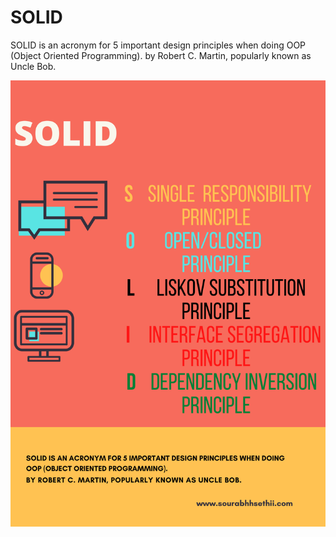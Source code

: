 # SOLID
SOLID is an acronym for 5 important design principles when doing OOP (Object Oriented Programming). by Robert C. Martin, popularly known as Uncle Bob.

![Alt text](https://github.com/Sourabhhsethii/SOLID/blob/master/SOLID.png?raw=true "Title")
